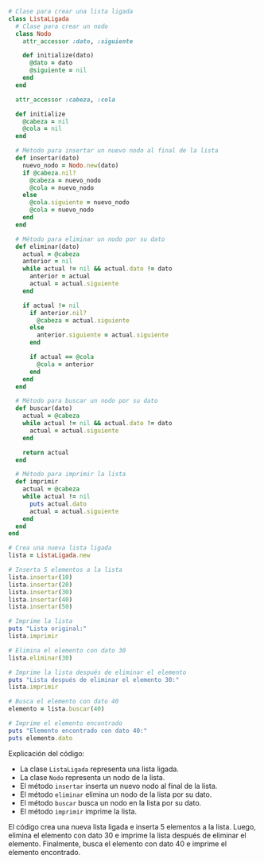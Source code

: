 ```ruby
# Clase para crear una lista ligada
class ListaLigada
  # Clase para crear un nodo
  class Nodo
    attr_accessor :dato, :siguiente

    def initialize(dato)
      @dato = dato
      @siguiente = nil
    end
  end

  attr_accessor :cabeza, :cola

  def initialize
    @cabeza = nil
    @cola = nil
  end

  # Método para insertar un nuevo nodo al final de la lista
  def insertar(dato)
    nuevo_nodo = Nodo.new(dato)
    if @cabeza.nil?
      @cabeza = nuevo_nodo
      @cola = nuevo_nodo
    else
      @cola.siguiente = nuevo_nodo
      @cola = nuevo_nodo
    end
  end

  # Método para eliminar un nodo por su dato
  def eliminar(dato)
    actual = @cabeza
    anterior = nil
    while actual != nil && actual.dato != dato
      anterior = actual
      actual = actual.siguiente
    end

    if actual != nil
      if anterior.nil?
        @cabeza = actual.siguiente
      else
        anterior.siguiente = actual.siguiente
      end

      if actual == @cola
        @cola = anterior
      end
    end
  end

  # Método para buscar un nodo por su dato
  def buscar(dato)
    actual = @cabeza
    while actual != nil && actual.dato != dato
      actual = actual.siguiente
    end

    return actual
  end

  # Método para imprimir la lista
  def imprimir
    actual = @cabeza
    while actual != nil
      puts actual.dato
      actual = actual.siguiente
    end
  end
end

# Crea una nueva lista ligada
lista = ListaLigada.new

# Inserta 5 elementos a la lista
lista.insertar(10)
lista.insertar(20)
lista.insertar(30)
lista.insertar(40)
lista.insertar(50)

# Imprime la lista
puts "Lista original:"
lista.imprimir

# Elimina el elemento con dato 30
lista.eliminar(30)

# Imprime la lista después de eliminar el elemento
puts "Lista después de eliminar el elemento 30:"
lista.imprimir

# Busca el elemento con dato 40
elemento = lista.buscar(40)

# Imprime el elemento encontrado
puts "Elemento encontrado con dato 40:"
puts elemento.dato
```

Explicación del código:

* La clase `ListaLigada` representa una lista ligada.
* La clase `Nodo` representa un nodo de la lista.
* El método `insertar` inserta un nuevo nodo al final de la lista.
* El método `eliminar` elimina un nodo de la lista por su dato.
* El método `buscar` busca un nodo en la lista por su dato.
* El método `imprimir` imprime la lista.

El código crea una nueva lista ligada e inserta 5 elementos a la lista. Luego, elimina el elemento con dato 30 e imprime la lista después de eliminar el elemento. Finalmente, busca el elemento con dato 40 e imprime el elemento encontrado.